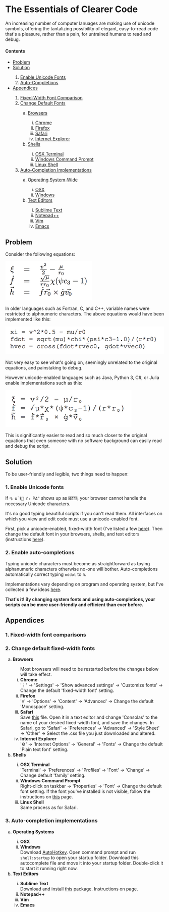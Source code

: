 # The Essentials of Clearer Code

An increasing number of computer lanuages are making use of unicode symbols, offering the tantalizing possibility of elegant, easy-to-read code that's a pleasure, rather than a pain, for untrained humans to read and debug.

#### Contents

<ul>
<li><a href="#problem">Problem</a></li>
<li><a href="#solution">Solution</a></li>
	<ol  type="1">
		<li><a href="#enableFonts">Enable Unicode Fonts</a></li>
		<li><a href="#autoCompletions">Auto-Completions</a></li>
	</ol>
<li><a href="#appendices">Appendices</a></li>
	<ol  type="1">
		<li><a href="#fontComparisons">Fixed-Width Font Comparison</a></li>
		<li><a href="#changeFonts">Change Default Fonts</a></li>
			<ol type="a">
				<li><a href="#browsers">Browsers</a></li>
					<ol type="i">
						<li><a href="#chrome">Chrome</a></li>
						<li><a href="#firefox">Firefox</a></li>
						<li><a href="#safari">Safari</a></li>
						<li><a href="#ie">Internet Explorer</a></li>
					</ol>
				<li><a href="#shell">Shells</a></li>
					<ol type="i">
						<li><a href="#osx">OSX Terminal</a></li>
						<li><a href="#windows">Windows Command Prompt</a></li>
						<li><a href="#linux">Linux Shell</a></li>
					</ol>
			</ol>
		<li><a href="#autoCompletionImplementation">Auto-Completion Implementations</a></li>
			<ol type="a">
				<li><a href="#os">Operating System-Wide</a></li>
					<ol type="i">
						<li><a href="#osxImp">OSX</a></li>
						<li><a href="#windowsImp">Windows</a></li>
					</ol>
				<li><a href="#textEditors">Text Editors</a></li>
					<ol type="i">
						<li><a href="#sublime">Sublime Text</a></li>
						<li><a href="#notepad">Notepad++</a></li>
						<li><a href="#vim">Vim</a></li>
						<li><a href="#emacs">Emacs</a></li>
					</ol>
			</ol>
	</ol>
</ul>

## Problem<a name="problem"></a>

Consider the following equations:

<img src="https://raw.githubusercontent.com/jpwspicer/Gists/master/clearerCode/OriginalEquations.png" alt="Original Equations" width="275">

In older languages such as Fortran, C, and C++, variable names were restricted to alphnumeric characters. The above equations would have been implemented like this:

<img src="https://raw.githubusercontent.com/jpwspicer/Gists/master/clearerCode/BoringCode.png" alt="Boring Code" width="550">

Not very easy to see what's going on, seemingly unrelated to the original equations, and painstaking to debug.

However unicode-enabled languages such as Java, Python 3, C#, or Julia enable implementations such as this:

<img src="https://raw.githubusercontent.com/jpwspicer/Gists/master/clearerCode/PrettyCode.png" alt="Pretty Code" width="400">

This is significantly easier to read and so much closer to the original equations that even someone with no software background can easily read and debug the script.

## Solution<a name="solution"></a>
To be user-friendly and legible, two things need to happen:

### 1. Enable Unicode fonts<a name="enableFonts"></a>

If `♃ᵦ ω̃ ξ⃗ n̈₀ ∛Δ̇‴` shows up as `⍰⍰⍰⍰`, your browser cannot handle the necessary Unicode characters.

It's no good typing beautiful scripts if you can't read them. All interfaces on which you view and edit code must use a unicode-enabled font.

First, pick a unicode-enabled, fixed-width font (I've listed a few <a href="#fontComparisons">here</a>). Then change the default font in your browsers, shells, and text editors (instructions <a href="#changeFonts">here</a>).

### 2. Enable auto-completions<a name="autoCompletions"></a>

Typing unicode characters must become as straightforward as tpying alphanumeric characters otherwise no-one will bother. Auto-completions automatically correct typing `nddot` to `n̈`.

Implementations vary depending on program and operating system, but I've collected a few ideas <a href="#autoCompletionImplementation">here</a>.

**That's it! By changing system fonts and using auto-completions, your scripts can be more user-friendly and efficient than ever before.**

## Appendices<a name="appendices"></a>

### 1. Fixed-width font comparisons<a name="fontComparisons"></a>

### 2. Change default fixed-width fonts<a name="changeFonts"></a>

<ol type="a">
	<li><a name="browsers"><b>Browsers</b></a></li>
		<ol type="i">
		Most browsers will need to be restarted before the changes below will take effect.
			<li><a name="chrome"><b>Chrome</b></a></li>
				'⋮' → 'Settings' → 'Show advanced settings' → 'Customize fonts' → Change the default 'fixed-width font' setting.
			<li><a name="firefox"><b>Firefox</b></a></li>
				'≡' → 'Options' → 'Content' → 'Advanced' → Change the default 'Monospace' setting.
			<li><a name="safari"><b>Safari</b></a></li>
				Save <a href="https://raw.githubusercontent.com/jpwspicer/Gists/master/clearerCode/fixedWidthStyle.css">this</a> file. Open it in a text editor and change 'Consolas' to the name of your desired fixed-width font, and save the changes. In Safari, go to 'Safari' → 'Preferences' → 'Advanced' → 'Style Sheet' → 'Other' → Select the .css file you just downloaded and altered.
			<li><a name="ie"><b>Internet Explorer</b></a></li>
				'⚙' → 'Internet Options' → 'General' → 'Fonts' → Change the default 'Plain text font' setting.
		</ol>
	<li><a name="shell"><b>Shells</b></a></li>
		<ol type="i">
			<li><a name="osx"><b>OSX Terminal</b></a></li>
				'Terminal' → 'Preferences' → 'Profiles' → 'Font' → 'Change' → Change default 'family' setting.
			<li><a name="windows"><b>Windows Command Prompt</b></a></li>
				Right-click on taskbar → 'Properties' → 'Font' → Change the default font setting. If the font you've installed is not visible, follow the instructions on <a href="http://www.howtogeek.com/howto/windows-vista/stupid-geek-tricks-enable-more-fonts-for-the-windows-command-prompt/">this</a> page.
			<li><a name="linux"><b>Linux Shell</b></a></li>
				Same process as for Safari.
		</ol>
</ol>

### 3. Auto-completion implementations<a name="autoCompletionImplementation"></a>

<ol type="a">
	<li><a name="os"><b>Operating Systems</b></a></li>
		<ol type="i">
			<li><a name="osxImp"><b>OSX</b></a></li>
			<li><a name="windowsImp"><b>Windows</b></a></li>
			Download <a href="https://autohotkey.com/">AutoHotkey</a>. Open command prompt and run <code>shell:startup</code> to open your startup folder. Download this autocomplete file and move it into your startup folder. Double-click it to start it running right now.
		</ol>
	<li><a name="textEditors"><b>Text Editors</b></a></li>
		<ol type="i">
			<li><a name="sublime"><b>Sublime Text</b></a></li>
				Download and install <a href="https://github.com/jpwspicer/sublime-astro-symbols">this</a> package. Instructions on page.
			<li><a name="notepad"><b>Notepad++</b></a></li>
			<li><a name="vim"><b>Vim</b></a></li>
			<li><a name="emacs"><b>Emacs</b></a></li>
		</ol>
</ol>